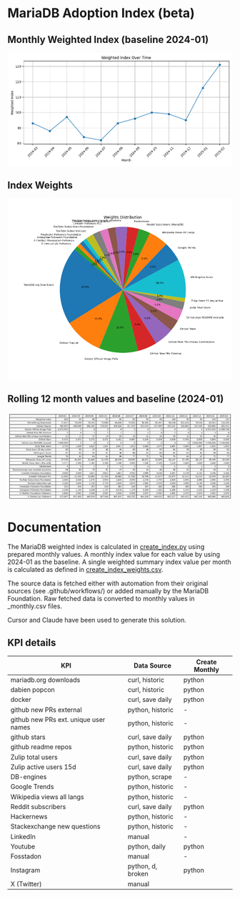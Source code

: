 # MariaDB Adoption Index (beta)

## Monthly Weighted Index (baseline 2024-01)
![Monthly Index](index/mariadb_adoption_index_chart_12m.png)

## Index Weights
![Weights](index/mariadb_adoption_index_weights.png)

## Rolling 12 month values and baseline (2024-01)
![Monthly Values](index/mariadb_adoption_index_table_12m.png)

# Documentation


The MariaDB weighted index is calculated in [create_index.py](index/create_index.py) using prepared monthly values. A monthly index value for each value by using 2024-01 as the baseline. A single weighted summary index value per month is calculated as defined in [create_index_weights.csv](index/create_index_weights.csv).

The source data is fetched either with automation from their original sources (see .github/workflows/) or added manually by the MariaDB Foundation. Raw fetched data is converted to monthly values in _monthly.csv files. 

Cursor and Claude have been used to generate this solution. 

## KPI details

| KPI                                    | Data Source           | Create Monthly |
|----------------------------------------|-----------------------|----------------|
| mariadb.org downloads                  | curl, historic        | python         |
| dabien popcon                          | curl, historic        | python         |
| docker                                 | curl, save daily      | python         |
| github new PRs external                | python, historic      | -              |
| github new PRs ext. unique user names  | python, historic      | -              |
| github stars                           | curl, save daily      | python         |
| github readme repos                    | python, historic      | python         |
| Zulip total users                      | curl, save daily      | python         |
| Zulip active users 15d                 | curl, save daily      | python         |
| DB-engines                             | python, scrape        | -              |
| Google Trends                          | python, historic      | -              |
| Wikipedia views all langs              | python, historic      | -              |
| Reddit subscribers                     | curl, save daily      | python         |
| Hackernews                             | python, historic      | -              |
| Stackexchange new questions            | python, historic      | -              |
| LinkedIn                               | manual                | -              |
| Youtube                                | python, daily         | python         |
| Fosstadon                              | manual                | -              |
| Instagram                              | python, d, broken     | python         |
| X (Twitter)                            | manual                |                |
